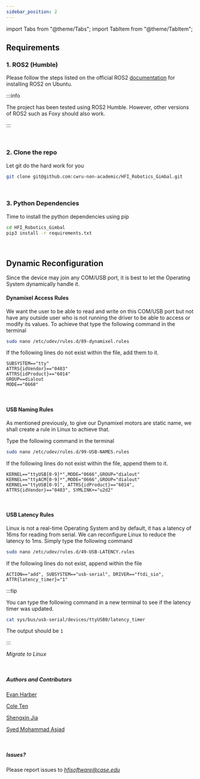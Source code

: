 ```yaml
---
sidebar_position: 2
---
```



import Tabs from "@theme/Tabs";
import TabItem from "@theme/TabItem";

## Requirements

### 1. ROS2 (Humble)

Please follow the steps listed on the official ROS2 [documentation](https://docs.ros.org/en/humble/Installation/Ubuntu-Install-Debians.html) for installing ROS2 on Ubuntu. 

:::info

The project has been tested using ROS2 Humble. However, other versions of ROS2 such as Foxy should also work. 

:::

<br />


### 2. Clone the repo

Let git do the hard work for you

```bash
git clone git@github.com:cwru-non-academic/HFI_Robotics_Gimbal.git
```

<br />



### 3. Python Dependencies

Time to install the python dependencies using pip

```bash
cd HFI_Robotics_Gimbal
pip3 install -r requirements.txt
```


<br />



## Dynamic Reconfiguration

Since the device may join any COM/USB port, it is best to let the Operating System dynamically handle it. 



<Tabs groupId="dynamic-reconfig-dynamixel">
<TabItem value="linux" label="Ubuntu">


#### Dynamixel Access Rules
We want the user to be able to read and write on this COM/USB port but not have any outside user who is not running the driver to be able to access or modify its values. To achieve that type the following command in the terminal

```bash
sudo nano /etc/udev/rules.d/89-dynamixel.rules 
```

If the following lines do not exist within the file, add them to it.

```
SUBSYSTEM=="tty"
ATTRS{idVendor}=="0403"
ATTRS{idProduct}=="6014"
GROUP==dialout
MODE=="0660"
```

<br />


#### USB Naming Rules
As mentioned previously, to give our Dynamixel motors are static name, we shall create a rule in Linux to achieve that.

Type the following command in the terminal

```bash
sudo nano /etc/udev/rules.d/99-USB-NAMES.rules 
```

If the following lines do not exist within the file, append them to it.

```
KERNEL=="ttyUSB[0-9]*",MODE="0666",GROUP="dialout"
KERNEL=="ttyACM[0-9]*",MODE="0666",GROUP="dialout"
KERNEL=="ttyUSB[0-9]", ATTRS{idProduct}=="6014", ATTRS{idVendor}=="0403", SYMLINK+="u2d2"
```


<br />

#### USB Latency Rules
Linux is not a real-time Operating System and by default, it has a latency of 16ms for reading from serial. We can reconfigure Linux to reduce the latency to 1ms. Simply type the following command

```bash
sudo nano /etc/udev/rules.d/49-USB-LATENCY.rules
```

If the following lines do not exist, append within the file
```
ACTION=="add", SUBSYSTEM=="usb-serial", DRIVER=="ftdi_sio",
ATTR{latency_timer}="1"
```

:::tip

You can type the following command in a new terminal to see if the latency timer was updated.

```bash
cat sys/bus/usb-serial/devices/ttyUSB0/latency_timer
```

The output should be `1`

:::

</TabItem>

<TabItem value="Windows" label="Windows">

*Migrate to Linux*

</TabItem>

</Tabs>


<br />


##### Authors and Contributors
[Evan Harber](https://www.linkedin.com/in/evan-harber)

[Cole Ten](https://www.linkedin.com/in/cole-ten)

[Shengxin Jia](https://www.linkedin.com/in/shengxin-jia-0a121389)

[Syed Mohammad Asjad](https://github.com/s-m-asjad.png) 

<br />

##### Issues?
Please report issues to *hfisoftware@case.edu*

